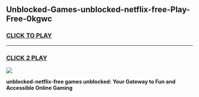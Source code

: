
## Unblocked-Games-unblocked-netflix-free-Play-Free-0kgwc
<h3>
<a href="https://premium76.site?title=unblocked-netflix-free&ref=18A1">CLICK TO PLAY</a></h3>
<hr>

<h3>
<a href="https://premium76.site?title=unblocked-netflix-free&ref=18A1">CLICK 2 PLAY</a>
  
</h3>

<a href="https://premium76.site?title=unblocked-netflix-free&ref=18A1"><img src="https://clearcache.store/games.png"></a>


**unblocked-netflix-free games unblocked: Your Gateway to Fun and Accessible Online Gaming**
